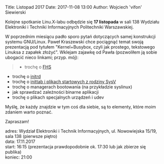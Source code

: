 Title: Listopad 2017
Date: 2017-11-08 13:00
Author: Wojciech 'vifon' Siewierski

Kolejne spotkanie Linu.X-labu odbędzie się **17 listopada** w sali 138
Wydziału Elektroniki i Techniki Informacyjnych Politechniki
Warszawskiej.

W poprzednim miesiącu padło sporo pytań dotyczących samej konstrukcji
systemu GNU/Linux. Paweł Kraszewski chce pociągnąć temat swoją
prezentacją pod tytułem "Kernel+Busybox, czyli jak prostego,
tekstowego Linuksa z zapałek złożyć". Wklejam zajawkę od Pawła
(pozwoliłem ją sobie ubogacić nieco linkami; przyp. mój):

> - trochę o [FHS](https://en.wikipedia.org/wiki/Filesystem_Hierarchy_Standard)
- trochę o [initrd](https://en.wikipedia.org/wiki/Initial_ramdisk)
- trochę o [inittab i plikach startowych z rodziny SysV](https://en.wikipedia.org/wiki/Init#SysV-style)
- trochę o managerach bootowania (na przykładzie syslinux)
- jak sprawdzać zależności binarne aplikacji
- trochę o plikach specjalnych urządzeń i udev

Myślę, że każdy znajdzie w tym coś dla siebie, są to elementy, które
moim zdaniem warto poznać.

Zapraszam!

adres: Wydział Elektroniki i Technik Informacyjnych, ul. Nowowiejska 15/19, sala 138 (pierwsze piętro)  
data: 17.11.2017  
start: 16:15 (prezentacja prawdopodobnie ok. 17:30 lub jak zbierze się publika)  
koniec: 21:00
